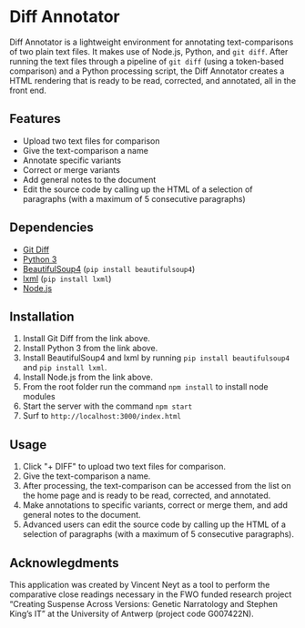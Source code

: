# Diff Annotator

Diff Annotator is a lightweight environment for annotating text-comparisons of two plain text files. It makes use of Node.js, Python, and `git diff`. After running the text files through a pipeline of `git diff` (using a token-based comparison) and a Python processing script, the Diff Annotator creates a HTML rendering that is ready to be read, corrected, and annotated, all in the front end.

## Features
- Upload two text files for comparison
- Give the text-comparison a name
- Annotate specific variants
- Correct or merge variants
- Add general notes to the document
- Edit the source code by calling up the HTML of a selection of paragraphs (with a maximum of 5 consecutive paragraphs)

## Dependencies
- [Git Diff](https://git-scm.com/downloads)
- [Python 3](https://www.python.org/downloads/)
- [BeautifulSoup4](https://pypi.org/project/beautifulsoup4/) (`pip install beautifulsoup4`)
- [lxml](https://pypi.org/project/lxml/) (`pip install lxml`)
- [Node.js](https://nodejs.dev/en/download/)

## Installation
1. Install Git Diff from the link above.
2. Install Python 3 from the link above.
3. Install BeautifulSoup4 and lxml by running `pip install beautifulsoup4` and `pip install lxml`.
4. Install Node.js from the link above.
5. From the root folder run the command `npm install` to install node modules
5. Start the server with the command `npm start`
6. Surf to `http://localhost:3000/index.html`

## Usage
1. Click "+ DIFF" to upload two text files for comparison.
2. Give the text-comparison a name.
3. After processing, the text-comparison can be accessed from the list on the home page and is ready to be read, corrected, and annotated.
4. Make annotations to specific variants, correct or merge them, and add general notes to the document.
5. Advanced users can edit the source code by calling up the HTML of a selection of paragraphs (with a maximum of 5 consecutive paragraphs).

## Acknowlegdments
This application was created by Vincent Neyt as a tool to perform the comparative close readings necessary in the FWO funded research project “Creating Suspense Across Versions: Genetic Narratology and Stephen King’s IT” at the University of Antwerp (project code G007422N).
